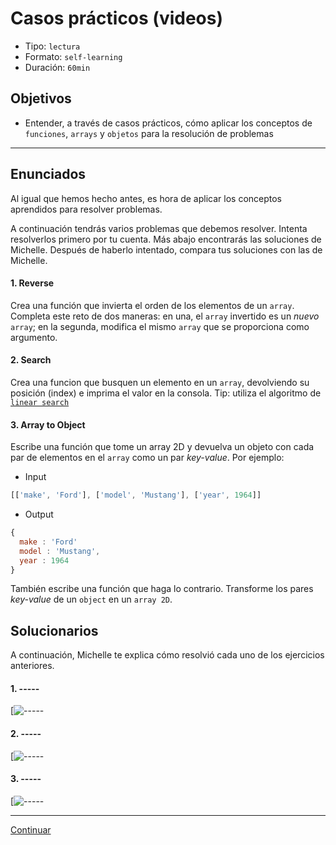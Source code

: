 # Casos prácticos (videos)
- Tipo: `lectura`
- Formato: `self-learning`
- Duración: `60min`

## Objetivos

- Entender, a través de casos prácticos, cómo aplicar los conceptos de `funciones`, `arrays` y `objetos` para la resolución de problemas

***

## Enunciados

Al igual que hemos hecho antes, es hora de aplicar los conceptos aprendidos para resolver problemas.

A continuación tendrás varios problemas que debemos resolver. Intenta resolverlos primero por tu cuenta. Más abajo encontrarás las soluciones de Michelle. Después de haberlo intentado, compara tus soluciones con las de Michelle.   

#### 1. Reverse
Crea una función que invierta el orden de los elementos de un `array`. Completa este reto de dos maneras: en una, el `array` invertido es un _nuevo_ `array`; en la segunda, modifica el mismo `array` que se proporciona como argumento.

#### 2. Search
Crea una funcion que busquen un elemento en un `array`, devolviendo su posición (index) e imprima el valor en la consola. Tip: utiliza el algoritmo de [`linear search`](https://en.wikipedia.org/wiki/Linear_search)

#### 3. Array to Object
Escribe una función que tome un array 2D y devuelva un objeto con cada par de elementos en el `array` como un par _key-value_.
Por ejemplo:
- Input
```js
[['make', 'Ford'], ['model', 'Mustang'], ['year', 1964]]
```
- Output
```js
{
  make : 'Ford'
  model : 'Mustang',
  year : 1964
}
```
También escribe una función que haga lo contrario. Transforme los pares _key-value_ de un `object` en un `array 2D`.

## Solucionarios

A continuación, Michelle te explica cómo resolvió cada uno de los ejercicios anteriores.  

#### 1. -----

[![-----]()

#### 2. -----

[![-----]()

#### 3. -----

[![-----]()

***

[Continuar](08a-debugging.md)
